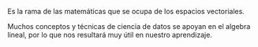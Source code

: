  Es la rama de las matemáticas que se ocupa de los espacios vectoriales.

Muchos conceptos y técnicas de ciencia de datos se apoyan en el algebra lineal, por lo que nos resultará muy útil en nuestro aprendizaje.

